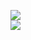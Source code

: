 [![](https://img.shields.io/badge/Made%20With-Github%20Spray-lightgrey.svg?style=for-the-badge&logo=github)](https://github.com/Annihil/github-spray#14654)  
[![](https://i.imgur.com/2DrTn0Z.gif)](https://github.com/Annihil/github-spray)